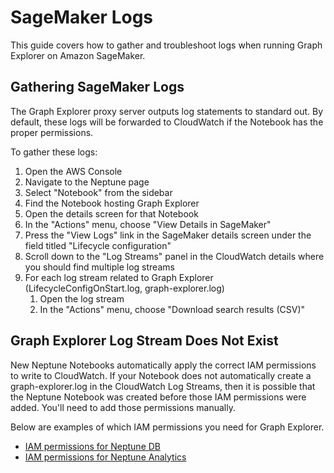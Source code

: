 # SageMaker Logs

This guide covers how to gather and troubleshoot logs when running Graph
Explorer on Amazon SageMaker.

## Gathering SageMaker Logs

The Graph Explorer proxy server outputs log statements to standard out. By
default, these logs will be forwarded to CloudWatch if the Notebook has the
proper permissions.

To gather these logs:

1. Open the AWS Console
2. Navigate to the Neptune page
3. Select "Notebook" from the sidebar
4. Find the Notebook hosting Graph Explorer
5. Open the details screen for that Notebook
6. In the "Actions" menu, choose "View Details in SageMaker"
7. Press the "View Logs" link in the SageMaker details screen under the field
   titled "Lifecycle configuration"
8. Scroll down to the "Log Streams" panel in the CloudWatch details where you
   should find multiple log streams
9. For each log stream related to Graph Explorer (LifecycleConfigOnStart.log,
   graph-explorer.log)
   1. Open the log stream
   2. In the "Actions" menu, choose "Download search results (CSV)"

## Graph Explorer Log Stream Does Not Exist

New Neptune Notebooks automatically apply the correct IAM permissions to write
to CloudWatch. If your Notebook does not automatically create a
graph-explorer.log in the CloudWatch Log Streams, then it is possible that the
Neptune Notebook was created before those IAM permissions were added. You'll
need to add those permissions manually.

Below are examples of which IAM permissions you need for Graph Explorer.

- [IAM permissions for Neptune DB](https://raw.githubusercontent.com/aws/graph-explorer/main/additionaldocs/deployment/aws-sagemaker/graph-explorer-neptune-db-policy.json)
- [IAM permissions for Neptune Analytics](https://raw.githubusercontent.com/aws/graph-explorer/main/additionaldocs/deployment/aws-sagemaker/graph-explorer-neptune-analytics-policy.json)
